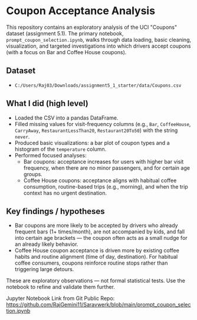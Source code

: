 # Coupon Acceptance Analysis

This repository contains an exploratory analysis of the UCI "Coupons" dataset (assignment 5.1). The primary notebook, `prompt_coupon_selection.ipynb`, walks through data loading, basic cleaning, visualization, and targeted investigations into which drivers accept coupons (with a focus on Bar and Coffee House coupons).

## Dataset
  - `C:/Users/Raj03/Downloads/assignment5_1_starter/data/Coupons.csv`

## What I did (high level)

- Loaded the CSV into a pandas DataFrame.
- Filled missing values for visit-frequency columns (e.g., `Bar`, `CoffeeHouse`, `CarryAway`, `RestaurantLessThan20`, `Restaurant20To50`) with the string `never`.
- Produced basic visualizations: a bar plot of coupon types and a histogram of the `temperature` column.
- Performed focused analyses:
  - Bar coupons: acceptance increases for users with higher bar visit frequency, when there are no minor passengers, and for certain age groups.
  - Coffee House coupons: acceptance aligns with habitual coffee consumption, routine-based trips (e.g., morning), and when the trip context has no urgent destination.

## Key findings / hypotheses

- Bar coupons are more likely to be accepted by drivers who already frequent bars (1+ times/month), are not accompanied by kids, and fall into certain age brackets — the coupon often acts as a small nudge for an already likely behavior.
- Coffee House coupon acceptance is driven more by existing coffee habits and routine alignment (time of day, destination). For habitual coffee consumers, coupons reinforce routine stops rather than triggering large detours.

These are exploratory observations — not formal statistical tests. Use the notebook to refine and validate them further.

Jupyter Notebook Link from Git Public Repo:
https://github.com/RajGemini11/Saravwerk/blob/main/prompt_coupon_selection.ipynb